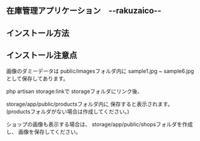 ## 在庫管理アプリケーション　--rakuzaico--

## インストール方法

## インストール注意点

画像のダミーデータは
public/imagesフォルダ内に
sample1.jpg ~ sample6.jpgとして保存してあります。

php artisan storage:linkで
storageフォルダにリンク後、

storage/app/public/productsフォルダ内に
保存すると表示されます。
(productsフォルダがない場合は作成してください。)

ショップの画像も表示する場合は、
storage/app/public/shopsフォルダを作成し、
画像を保存してください。